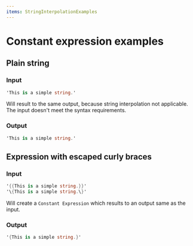 ```yaml
---
items: StringInterpolationExamples
---
```


# Constant expression examples

## Plain string

### Input
```cs
'This is a simple string.'
```
Will result to the same output, because string interpolation not applicable. The input doesn't meet the syntax requirements.

### Output
```cs
'This is a simple string.'
```

## Expression with escaped curly braces

### Input
```cs
'{{This is a simple string.}}'
'\{This is a simple string.\}'
```
Will create a `Constant Expression` which results to an output same as the input.

### Output
```cs
'{This is a simple string.}'
```
